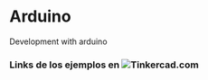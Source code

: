 # Arduino
Development with arduino

### Links de los ejemplos en ![Tinkercad.com](https://www.tinkercad.com/)
